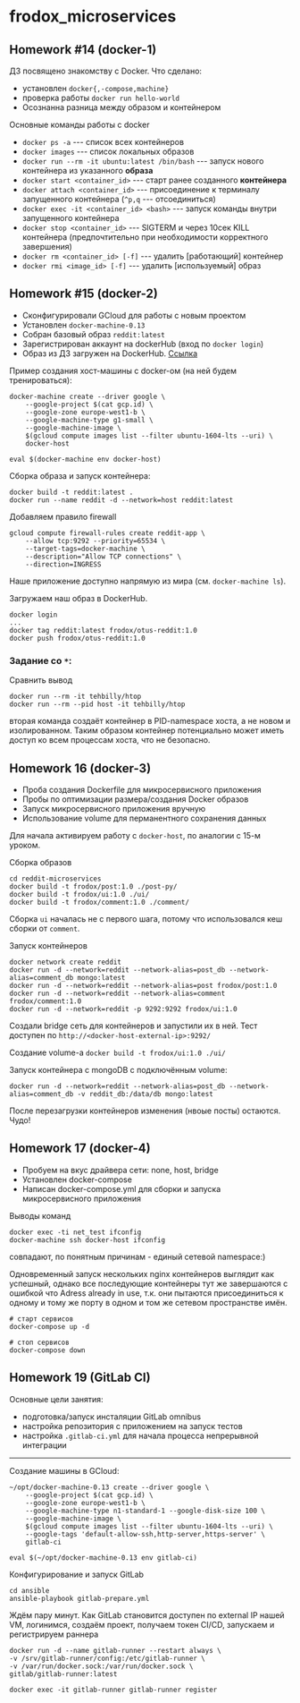 # frodox_microservices

## Homework #14 (docker-1)

ДЗ посвящено знакомству с Docker. Что сделано:

* установлен `docker{,-compose,machine}`
* проверка работы `docker run hello-world`
* Осознанна разница между образом и контейнером

Основные команды работы с docker

* `docker ps -a` --- список всех контейнеров
* `docker images` --- список локальных образов
* `docker run --rm -it ubuntu:latest /bin/bash` --- запуск нового контейнера из указанного **образа**
* `docker start <container_id>` --- старт ранее созданного **контейнера**
* `docker attach <container_id>` --- присоединение к терминалу запущенного контейнера (`^p,q` --- отсоединиться)
* `docker exec -it <container_id> <bash>` --- запуск команды внутри запущенного контейнера
* `docker stop <container_id>` --- SIGTERM и через 10сек KILL контейнера (предпочтительно при необходимости корректного завершения)
* `docker rm <container_id> [-f]` --- удалить [работающий] контейнер
* `docker rmi <image_id> [-f]` --- удалить [используемый] образ


## Homework #15 (docker-2)

* Сконфигурировали GCloud для работы с новым проектом
* Установлен `docker-machine-0.13`
* Собран базовый образ `reddit:latest`
* Зарегистрирован аккаунт на dockerHub (вход по `docker login`)
* Образ из ДЗ загружен на DockerHub. [Ссылка](https://hub.docker.com/r/frodox/otus-reddit/)


Пример создания хост-машины с docker-ом (на ней будем тренироваться):

```
docker-machine create --driver google \
    --google-project $(cat gcp.id) \
    --google-zone europe-west1-b \
    --google-machine-type g1-small \
    --google-machine-image \
    $(gcloud compute images list --filter ubuntu-1604-lts --uri) \
    docker-host

eval $(docker-machine env docker-host)
```

Сборка образа и запуск контейнера:

```
docker build -t reddit:latest .
docker run --name reddit -d --network=host reddit:latest
```

Добавляем правило firewall

```
gcloud compute firewall-rules create reddit-app \
    --allow tcp:9292 --priority=65534 \
    --target-tags=docker-machine \
    --description="Allow TCP connections" \
    --direction=INGRESS
```

Наше приложение доступно напрямую из мира (см. `docker-machine ls`).

Загружаем наш образ в DockerHub.

```
docker login
...
docker tag reddit:latest frodox/otus-reddit:1.0
docker push frodox/otus-reddit:1.0
```


### Задание со `*`:
Сравнить вывод 

```
docker run --rm -it tehbilly/htop
docker run --rm --pid host -it tehbilly/htop
```

вторая команда создаёт контейнер в PID-namespace хоста, а не новом
и изолированном. Таким образом контейнер потенциально может иметь доступ ко всем процессам хоста, что не безопасно.


## Homework 16 (docker-3)

* Проба создания Dockerfile для микросервисного приложения
* Пробы по оптимизации размера/создания Docker образов
* Запуск микросервисного приложения вручную
* Использование volume для перманентного сохранения данных

Для начала активируем работу с `docker-host`, по аналогии с 15-м уроком.

Сборка образов

```
cd reddit-microservices
docker build -t frodox/post:1.0 ./post-py/
docker build -t frodox/ui:1.0 ./ui/
docker build -t frodox/comment:1.0 ./comment/
```

Сборка `ui` началась не с первого шага, потому что использовался кеш сборки от `comment`.

Запуск контейнеров

```
docker network create reddit
docker run -d --network=reddit --network-alias=post_db --network-alias=comment_db mongo:latest
docker run -d --network=reddit --network-alias=post frodox/post:1.0
docker run -d --network=reddit --network-alias=comment frodox/comment:1.0
docker run -d --network=reddit -p 9292:9292 frodox/ui:1.0
```

Создали bridge сеть для контейнеров и запустили их в ней. Тест доступен по
`http://<docker-host-external-ip>:9292/`

Создание volume-а `docker build -t frodox/ui:1.0 ./ui/`

Запуск контейнера с mongoDB с подключённым volume:

```
docker run -d --network=reddit --network-alias=post_db --network-alias=comment_db -v reddit_db:/data/db mongo:latest
```

После перезагрузки контейнеров изменения (нвоые посты) остаются. Чудо!


## Homework 17 (docker-4)

* Пробуем на вкус драйвера сети: none, host, bridge 
* Установлен docker-compose
* Написан docker-compose.yml для сборки и запуска микросервисного приложения

Выводы команд

```
docker exec -ti net_test ifconfig
docker-machine ssh docker-host ifconfig
```

совпадают, по понятным причинам - единый сетевой namespace:)

Одновременный запуск нескольких nginx контейнеров выглядит как успешный, однако
все последующие контейнеры тут же завершаются с ошибкой что Adress already in use,
т.к. они пытаются присоединиться к одному и тому же порту в одном и том же сетевом пространстве имён.


```
# старт сервисов
docker-compose up -d

# стоп сервисов
docker-compose down
```

## Homework 19 (GitLab CI)

Основные цели занятия:

* подготовка/запуск инсталяции GitLab omnibus
* настройка репозитория с приложением на запуск тестов
* настройка `.gitlab-ci.yml` для начала процесса непрерывной интеграции

---

Создание машины в GCloud:

```
~/opt/docker-machine-0.13 create --driver google \
    --google-project $(cat gcp.id) \
    --google-zone europe-west1-b \
    --google-machine-type n1-standard-1 --google-disk-size 100 \
    --google-machine-image \
    $(gcloud compute images list --filter ubuntu-1604-lts --uri) \
    --google-tags 'default-allow-ssh,http-server,https-server' \
    gitlab-ci

eval $(~/opt/docker-machine-0.13 env gitlab-ci)
```

Конфигурирование и запуск GitLab
```
cd ansible
ansible-playbook gitlab-prepare.yml
```
Ждём пару минут. Как GitLab становится доступен по external IP нашей VM, 
логинимся, создаём проект, получаем токен CI/CD, запускаем и регистрируем раннера

```
docker run -d --name gitlab-runner --restart always \
-v /srv/gitlab-runner/config:/etc/gitlab-runner \
-v /var/run/docker.sock:/var/run/docker.sock \
gitlab/gitlab-runner:latest

docker exec -it gitlab-runner gitlab-runner register

```



